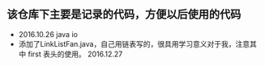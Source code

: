 ## 该仓库下主要是记录的代码，方便以后使用的代码


- 2016.10.26 java io
- 添加了LinkListFan.java，自己用链表写的，很具用学习意义对于我，注意其中 first 表头的使用。 2016.12.27

